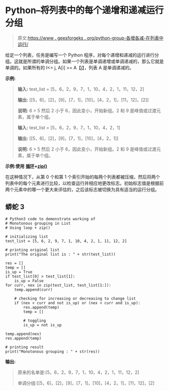 # Python–将列表中的每个递增和递减运行分组

> 原文:[https://www . geesforgeks . org/python-group-各增各减-在列表中运行/](https://www.geeksforgeeks.org/python-group-each-increasing-and-decreasing-run-in-list/)

给定一个列表，任务是编写一个 Python 程序，对每个递增和递减的运行进行分组。这就是所谓的单调分组。如果一个列表是单调递增或单调递减的，那么它就是单调的。如果所有的 I<= j, A[i] >= A【j】，列表 A 是单调递减的。

**示例:**

> **输入:** test_list = [5，6，2，9，7，1，10，4，2，1，11，12，2]
> 
> **输出:** [[5，6]，[2]，[9]，[7，1]，[10]，[4，2，1]，[11，12]，[2]]
> 
> **说明:** 6 > 5 然后 2 小于 6，因此变小，开始新组。2 和 9 是峰值或过渡元素，属于单个组。
> 
> **输入:** test_list = [5，6，2，9，7，1，10，4，2，1]
> 
> **输出:** [[5，6]，[2]，[9]，[7，1]，[10]，[4，2，1]]
> 
> **说明:** 6 > 5 然后 2 小于 6，因此变小，开始新组。2 和 9 是峰值或过渡元素，属于单个组。

**示例:使用** [**循环**](https://www.geeksforgeeks.org/understanding-for-loop-in-python/)**+**[**zip()**](https://www.geeksforgeeks.org/zip-in-python/)

在这种情况下，从第 0 个和第 1 个索引开始的每两个列表都被压缩，然后将两个列表中的每个元素进行比较，以检查运行并相应地更改标志。初始标志值是根据前两个元素中的哪一个更大来评估的，之后该标志被切换为具有适当的运行分组。

## 蟒蛇 3

```
# Python3 code to demonstrate working of
# Monotonous grouping in List
# Using loop + zip()

# initializing list
test_list = [5, 6, 2, 9, 7, 1, 10, 4, 2, 1, 11, 12, 2]

# printing original list
print("The original list is : " + str(test_list))

res = []
temp = []
is_up = True 
if test_list[0] > test_list[1]:
    is_up = False
for curr, nex in zip(test_list, test_list[1:]):
    temp.append(curr)

    # checking for increasing or decreasing to change list
    if (nex > curr and not is_up) or (nex < curr and is_up):
        res.append(temp)
        temp = []

        # toggling 
        is_up = not is_up

temp.append(nex)
res.append(temp)

# printing result
print("Monotonous grouping : " + str(res))
```

**输出:**

> 原来的名单是:[5，6，2，9，7，1，10，4，2，1，11，12，2]
> 
> 单调分组:[[5，6]，[2]，[9]，[7，1]，[10]，[4，2，1]，[11，12]，[2]